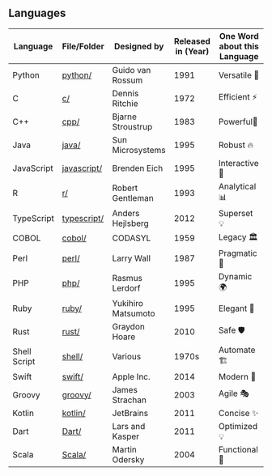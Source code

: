 ## Languages

| Language          | File/Folder                          |    Designed by     | Released in (Year)  | One Word about this Language |   
|-------------------|--------------------------------------|----------|---------------------|----------------------------------------|
| Python            | [python/](/languages/python)         | Guido van Rossum  |       1991          |          Versatile 🚀        |
| C                 | [c/](/languages/c)                   | Dennis Ritchie    |       1972          |          Efficient ⚡        |
| C++               | [cpp/](/languages/cpp)               | Bjarne Stroustrup |       1983          |          Powerful💪          |
| Java              | [java/](/languages/java)             | Sun Microsystems  |       1995          |          Robust 🔥           |
| JavaScript        | [javascript/](/languages/javascript) | Brenden Eich      |       1995          |          Interactive 🎯      |
| R                 | [r/](/languages/r)                   | Robert Gentleman  |       1993          |          Analytical 📊       |
| TypeScript        | [typescript/](/languages/typescript) | Anders Hejlsberg  |       2012          |          Superset 💡         |
| COBOL             | [cobol/](/languages/cobol)           | CODASYL           |       1959          |          Legacy 🏛️           |
| Perl              | [perl/](/languages/perl)             | Larry Wall        |       1987          |          Pragmatic 🦪        |
| PHP               | [php/](/languages/php)               | Rasmus Lerdorf    |       1995          |          Dynamic 🌍          |
| Ruby              | [ruby/](/languages/ruby)             | Yukihiro Matsumoto|       1995          |          Elegant 💎          |
| Rust              | [rust/](/languages/rust)             | Graydon Hoare     |       2010          |          Safe 🛡️             |
| Shell Script      | [shell/](/languages/shell-script)    | Various           |       1970s         |          Automate 🏗️         |
| Swift             | [swift/](/languages/swift)           | Apple Inc.        |       2014          |          Modern 🍏           |
| Groovy            | [groovy/](/languages/groovy)         | James Strachan    |       2003          |          Agile 🎭            |
| Kotlin            | [kotlin/](/languages/kotlin)         | JetBrains         |       2011          |          Concise ✨          |
| Dart              | [Dart/](/languages/Dart)             | Lars and Kasper   |       2011          |          Optimized 💡        |
| Scala             | [Scala/](/languages/Scala)           | Martin Odersky    |       2004          |          Functional 🦪       |



